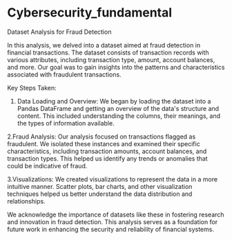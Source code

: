 # Cybersecurity_fundamental
 
Dataset Analysis for Fraud Detection

In this analysis, we delved into a dataset aimed at fraud detection in financial transactions. The dataset consists of transaction records with various attributes, including transaction type, amount, account balances, and more. Our goal was to gain insights into the patterns and characteristics associated with fraudulent transactions.

Key Steps Taken:

1. Data Loading and Overview:
We began by loading the dataset into a Pandas DataFrame and getting an overview of the data's structure and content. This included understanding the columns, their meanings, and the types of information available.

2.Fraud Analysis:
Our analysis focused on transactions flagged as fraudulent. We isolated these instances and examined their specific characteristics, including transaction amounts, account balances, and transaction types. This helped us identify any trends or anomalies that could be indicative of fraud.

3.Visualizations:
We created visualizations to represent the data in a more intuitive manner. Scatter plots, bar charts, and other visualization techniques helped us better understand the data distribution and relationships.

We acknowledge the importance of datasets like these in fostering research and innovation in fraud detection. This analysis serves as a foundation for future work in enhancing the security and reliability of financial systems.






